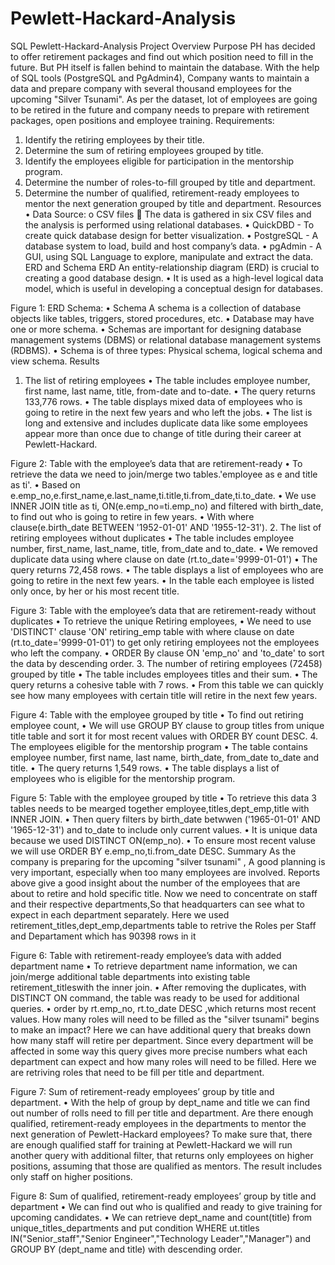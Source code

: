 # Pewlett-Hackard-Analysis
SQL
Pewlett-Hackard-Analysis
Project Overview
Purpose
PH has decided to offer retirement packages and find out which position need to fill in the future. But PH itself is fallen behind to maintain the database.
With the help of SQL tools (PostgreSQL and PgAdmin4), Company wants to maintain a data and prepare company with several thousand employees for the upcoming "Silver Tsunami".
As per the dataset, lot of employees are going to be retired in the future and company needs to prepare with retirement packages, open positions and employee training.
Requirements:
1.	Identify the retiring employees by their title.
2.	Determine the sum of retiring employees grouped by title.
3.	Identify the employees eligible for participation in the mentorship program.
4.	Determine the number of roles-to-fill grouped by title and department.
5.	Determine the number of qualified, retirement-ready employees to mentor the next generation grouped by title and department.
Resources
•	Data Source:
o	CSV files
	The data is gathered in six CSV files and the analysis is performed using relational databases.
•	QuickDBD - To create quick database design for better visualization.
•	PostgreSQL - A database system to load, build and host company’s data.
•	pgAdmin - A GUI, using SQL Language to explore, manipulate and extract the data.
ERD and Schema
ERD An entity-relationship diagram (ERD) is crucial to creating a good database design.
•	It is used as a high-level logical data model, which is useful in developing a conceptual design for databases.
 
Figure 1: ERD
Schema:
•	Schema A schema is a collection of database objects like tables, triggers, stored procedures, etc.
•	Database may have one or more schema.
•	Schemas are important for designing database management systems (DBMS) or relational database management systems (RDBMS).
•	Schema is of three types: Physical schema, logical schema and view schema.
Results
1. The list of retiring employees
•	The table includes employee number, first name, last name, title, from-date and to-date.
•	The query returns 133,776 rows.
•	The table displays mixed data of employees who is going to retire in the next few years and who left the jobs.
•	The list is long and extensive and includes duplicate data like some employees appear more than once due to change of title during their career at Pewlett-Hackard.
 
Figure 2: Table with the employee’s data that are retirement-ready
•	To retrieve the data we need to join/merge two tables.'employee as e and title as ti'.
•	Based on e.emp_no,e.first_name,e.last_name,ti.title,ti.from_date,ti.to_date.
•	We use INNER JOIN title as ti, ON(e.emp_no=ti.emp_no) and filtered with birth_date, to find out who is going to retire in few years.
•	With where clause(e.birth_date BETWEEN '1952-01-01' AND '1955-12-31').
2. The list of retiring employees without duplicates
•	The table includes employee number, first_name, last_name, title, from_date and to_date.
•	We removed duplicate data using where clause on date (rt.to_date='9999-01-01')
•	The query returns 72,458 rows.
•	The table displays a list of employees who are going to retire in the next few years.
•	In the table each employee is listed only once, by her or his most recent title.
 
Figure 3: Table with the employee’s data that are retirement-ready without duplicates
•	To retrieve the unique Retiring employees,
•	We need to use 'DISTINCT' clause 'ON' retiring_emp table with where clause on date (rt.to_date='9999-01-01') to get only retiring employees not the employees who left the company.
•	ORDER By clause ON 'emp_no' and 'to_date' to sort the data by descending order.
3. The number of retiring employees (72458) grouped by title
•	The table includes employees titles and their sum.
•	The query returns a cohesive table with 7 rows.
•	From this table we can quickly see how many employees with certain title will retire in the next few years.
 
Figure 4: Table with the employee grouped by title
•	To find out retiring employee count,
•	We will use GROUP BY clause to group titles from unique title table and sort it for most recent values with ORDER BY count DESC.
4. The employees eligible for the mentorship program
•	The table contains employee number, first name, last name, birth_date, from_date to_date and title.
•	The query returns 1,549 rows.
•	The table displays a list of employees who is eligible for the mentorship program.
 
Figure 5: Table with the employee grouped by title
•	To retrieve this data 3 tables needs to be mearged together employee,titles,dept_emp,title with INNER JOIN.
•	Then query filters by birth_date betwwen ('1965-01-01' AND '1965-12-31') and to_date to include only current values.
•	It is unique data because we used DISTINCT ON(emp_no).
•	To ensure most recent valuse we will use ORDER BY e.emp_no,ti.from_date DESC.
Summary
As the company is preparing for the upcoming "silver tsunami" , A good planning is very important, especially when too many employees are involved.
Reports above give a good insight about the number of the employees that are about to retire and hold specific title.
Now we need to concentrate on staff and their respective departments,So that headquarters can see what to expect in each department separately. Here we used retirement_titles,dept_emp,departments table to retrive the Roles per Staff and Departament which has 90398 rows in it
 
Figure 6: Table with retirement-ready employee’s data with added department name
•	To retrieve department name information, we can join/merge additional table departments into existing table retirement_titleswith the inner join.
•	After removing the duplicates, with DISTINCT ON command, the table was ready to be used for additional queries.
•	order by rt.emp_no, rt.to_date DESC ,which returns most recent values.
How many roles will need to be filled as the "silver tsunami" begins to make an impact? 
Here we can have additional query that breaks down how many staff will retire per department.
Since every department will be affected in some way this query gives more precise numbers what each department can expect and how many roles will need to be filled.
Here we are retriving roles that need to be fill per title and department.
 
Figure 7: Sum of retirement-ready employees’ group by title and department. 
•	With the help of group by dept_name and title we can find out number of rolls need to fill per title and department.
Are there enough qualified, retirement-ready employees in the departments to mentor the next generation of Pewlett-Hackard employees? 
To make sure that, there are enough qualified staff for training at Pewlett-Hackard we will run another query with additional filter, that returns only employees on higher positions, assuming that those are qualified as mentors.
The result includes only staff on higher positions.
 
Figure 8: Sum of qualified, retirement-ready employees’ group by title and department
•	We can find out who is qualified and ready to give training for upcoming candidates.
•	We can retrieve dept_name and count(title) from unique_titles_departments and put condition WHERE ut.titles IN("Senior_staff","Senior Engineer","Technology Leader","Manager") and GROUP BY (dept_name and title) with descending order.
